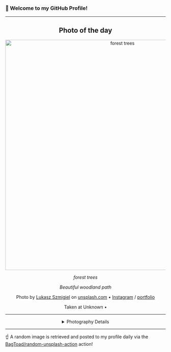 ### 👋 Welcome to my GitHub Profile!

----
<div align="center">

## Photo of the day
  
  <a href="https://unsplash.com/photos/forest-trees-jFCViYFYcus"><img width="720" src="https://images.unsplash.com/photo-1441974231531-c6227db76b6e?crop=entropy&cs=tinysrgb&fit=max&fm=jpg&ixid=M3w1OTQ0OTd8MHwxfHJhbmRvbXx8fHx8fHx8fDE3NDMxNDIyMjd8&ixlib=rb-4.0.3&q=80&w=1080" alt="forest trees"></a>
  
  <em>forest trees</em>
  
  <em>Beautiful woodland path</em>

  Photo by [Lukasz Szmigiel](https://photo.szmigiel.design/) on [unsplash.com](https://unsplash.com/) • [Instagram](https://instagram.com/lukasz.szmigiel) / [portfolio](https://photo.szmigiel.design/)
  
  Taken at Unknown • 
  
  ---
  
<details>
<summary>Photography Details</summary>
  
| Parameter     | Value |
| ------------- | ----- |
| Camera Model  | Canon EOS 7D |
| Exposure Time | 1/4 |
| Aperture      | 8.0 |
| Focal Length  | 85.0 |
| ISO           | 100 |
| Location      | Unknown (null) |
| Coordinates   | Latitude null, Longitude null |

</details>

</div>

----

☝️ A random image is retrieved and posted to my profile daily via the [BagToad/random-unsplash-action](https://github.com/BagToad/random-unsplash-action) action!
